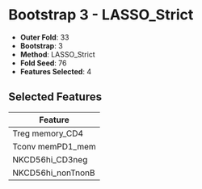 # Bootstrap 3 - LASSO_Strict

- **Outer Fold**: 33
- **Bootstrap**: 3
- **Method**: LASSO_Strict
- **Fold Seed**: 76
- **Features Selected**: 4

## Selected Features

| Feature |
|---------|
| Treg memory_CD4 |
| Tconv memPD1_mem |
| NKCD56hi_CD3neg |
| NKCD56hi_nonTnonB |
